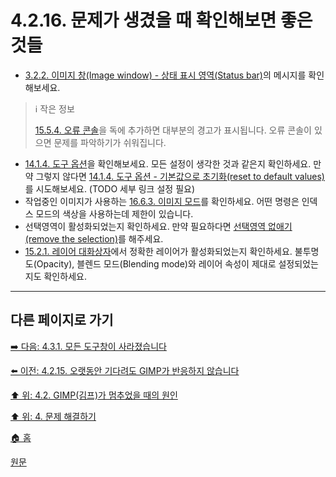 # 4.2.16. 문제가 생겼을 때 확인해보면 좋은 것들

- [3.2.2. 이미지 창(Image window) - 상태 표시 영역(Status bar)](./03-02-02-00-image-window.md)의 메시지를 확인해보세요.

> ℹ️ 작은 정보
>
> [15.5.4. 오류 콘솔](./15-05-04-error-console.md)을 독에 추가하면 대부분의 경고가 표시됩니다. 오류 콘솔이 있으면 문제를 파악하기가 쉬워집니다.

- [14.1.4. 도구 옵션](./14-01-04-00-tool-options.md)을 확인해보세요. 모든 설정이 생각한 것과 같은지 확인하세요. 만약 그렇지 않다면 [14.1.4. 도구 옵션 - 기본값으로 초기화(reset to default values)](./14-01-04-00-tool-options.md)를 시도해보세요. (TODO 세부 링크 설정 필요)
- 작업중인 이미지가 사용하는 [16.6.3. 이미지 모드](./16-06-03-mode.md)를 확인하세요. 어떤 명령은 인덱스 모드의 색상을 사용하는데 제한이 있습니다.
- 선택영역이 활성화되었는지 확인하세요. 만약 필요하다면 [선택영역 없애기(remove the selection)](./16-04-03-none.md)를 해주세요.
- [15.2.1. 레이어 대화상자](./15-02-01-00-layers-dialog.md)에서 정확한 레이어가 활성화되었는지 확인하세요. 불투명도(Opacity), 블렌드 모드(Blending mode)와 레이어 속성이 제대로 설정되었는지도 확인하세요.

***

## 다른 페이지로 가기

[➡️ 다음: 4.3.1. 모든 도구창이 사라졌습니다](./04-03-01-all-tool-windows-are-missing.md)

[⬅️ 이전: 4.2.15. 오랫동안 기다려도 GIMP가 반응하지 않습니다](./04-02-15-i-ve-been-waiting-for-a-long-time-and-gimp-is-not-responding.md)

[⬆️ 위: 4.2. GIMP(김프)가 멈추었을 때의 원인](./04-02-00-common-causes-of-gimp-non-responsiveness.md)

[⬆️ 위: 4. 문제 해결하기](./04-00-what-to-do-if-you-are-stuck.md)

[🏠 홈](./00-home.md)

[원문](https://docs.gimp.org/2.10/ko/gimp-stuck-not-responding.html)
